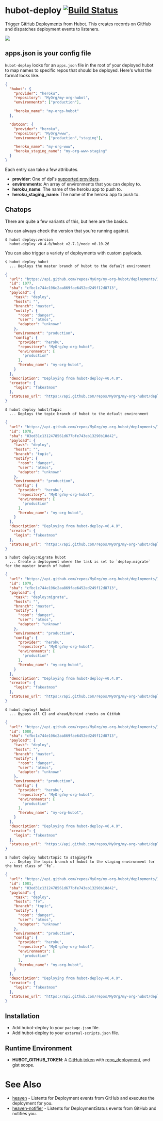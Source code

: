 # hubot-deploy [![Build Status](https://travis-ci.org/atmos/hubot-deploy.png?branch=master)](https://travis-ci.org/atmos/hubot-deploy)

Trigger [GitHub Deployments](http://developer.github.com/v3/repos/deployments/) from Hubot. This creates records on GitHub and dispatches deployment events to listeners.

![](https://f.cloud.github.com/assets/38/2330090/208fce50-a42a-11e3-94e6-46beaac78bfb.jpg)

## apps.json is your config file

`hubot-deploy` looks for an `apps.json` file in the root of your deployed hubot to map names to specific repos that should be deployed. Here's what the format looks like.

```JSON
{
  "hubot": {
    "provider": "heroku",
    "repository": "MyOrg/my-org-hubot",
    "environments": ["production"],

    "heroku_name": "my-orgs-hubot"
  },

  "dotcom": {
    "provider": "heroku",
    "repository": "MyOrg/www",
    "environments": ["production","staging"],

    "heroku_name": "my-org-www",
    "heroku_staging_name": "my-org-www-staging"
  }
}
```

Each entry can take a few attributes.

* **provider**: One of dpl's [supported providers](https://github.com/travis-ci/dpl#supported-providers).
* **environments**: An array of environments that you can deploy to.
* **heroku\_name**: The name of the heroku app to push to.
* **heroku\_staging\_name**: The name of the heroku app to push to.

## Chatops

There are quite a few variants of this, but here are the basics.

You can always check the version that you're running against.

    $ hubot deploy:version
      hubot-deploy v0.4.0/hubot v2.7.1/node v0.10.26

You can also trigger a variety of deployments with custom payloads.

    $ hubot deploy hubot
      ... Deploys the master branch of hubot to the default environment

```JSON
{
  "url": "https://api.github.com/repos/MyOrg/my-org-hubot/deployments/1077",
  "id": 1077,
  "sha": "cfbc1c744e106c2aa869fae6452ed249f12d8713",
  "payload": {
    "task": "deploy",
    "hosts": "",
    "branch": "master",
    "notify": {
      "room": "danger",
      "user": "atmos",
      "adapter": "unknown"
    },
    "environment": "production",
    "config": {
      "provider": "heroku",
      "repository": "MyOrg/my-org-hubot",
      "environments": [
        "production"
      ],
      "heroku_name": "my-org-hubot",
    }
  },
  "description": "Deploying from hubot-deploy-v0.4.0",
  "creator": {
    "login": "fakeatmos"
  },
  "statuses_url": "https://api.github.com/repos/MyOrg/my-org-hubot/deployments/1077/statuses"
}
```

    $ hubot deploy hubot/topic
      ... Deploys the topic branch of hubot to the default environment

```JSON
{
  "url": "https://api.github.com/repos/MyOrg/my-org-hubot/deployments/1078",
  "id": 1078,
  "sha": "03ed31c1312478561d677bfe743eb13290b10d42",
  "payload": {
    "task": "deploy",
    "hosts": "",
    "branch": "topic",
    "notify": {
      "room": "danger",
      "user": "atmos",
      "adapter": "unknown"
    },
    "environment": "production",
    "config": {
      "provider": "heroku",
      "repository": "MyOrg/my-org-hubot",
      "environments": [
        "production"
      ],
      "heroku_name": "my-org-hubot",
    }
  },
  "description": "Deploying from hubot-deploy-v0.4.0",
  "creator": {
    "login": "fakeatmos"
  },
  "statuses_url": "https://api.github.com/repos/MyOrg/my-org-hubot/deployments/1078/statuses"
}
```
    $ hubot deploy:migrate hubot
      ... Create a deployment where the task is set to `deploy:migrate` for the master branch of hubot

```JSON
{
  "url": "https://api.github.com/repos/MyOrg/my-org-hubot/deployments/1079",
  "id": 1079,
  "sha": "cfbc1c744e106c2aa869fae6452ed249f12d8713",
  "payload": {
    "task": "deploy:migrate",
    "hosts": "",
    "branch": "master",
    "notify": {
      "room": "danger",
      "user": "atmos",
      "adapter": "unknown"
    },
    "environment": "production",
    "config": {
      "provider": "heroku",
      "repository": "MyOrg/my-org-hubot",
      "environments": [
        "production"
      ],
      "heroku_name": "my-org-hubot",
    }
  },
  "description": "Deploying from hubot-deploy-v0.4.0",
  "creator": {
    "login": "fakeatmos"
  },
  "statuses_url": "https://api.github.com/repos/MyOrg/my-org-hubot/deployments/1079/statuses"
}
```

    $ hubot deploy! hubot
      ... Bypass all CI and ahead/behind checks on GitHub

```JSON
{
  "url": "https://api.github.com/repos/MyOrg/my-org-hubot/deployments/1080",
  "id": 1080,
  "sha": "cfbc1c744e106c2aa869fae6452ed249f12d8713",
  "payload": {
    "task": "deploy",
    "hosts": "",
    "branch": "master",
    "notify": {
      "room": "danger",
      "user": "atmos",
      "adapter": "unknown"
    },
    "environment": "production",
    "config": {
      "provider": "heroku",
      "repository": "MyOrg/my-org-hubot",
      "environments": [
        "production"
      ],
      "heroku_name": "my-org-hubot",
    }
  },
  "description": "Deploying from hubot-deploy-v0.4.0",
  "creator": {
    "login": "fakeatmos"
  },
  "statuses_url": "https://api.github.com/repos/MyOrg/my-org-hubot/deployments/1080/statuses"
}
```

    $ hubot deploy hubot/topic to staging/fe
      ... Deploy the topic branch of hubot to the staging environment for the host class of `fe`.

```JSON
{
  "url": "https://api.github.com/repos/MyOrg/my-org-hubot/deployments/1081",
  "id": 1081,
  "sha": "03ed31c1312478561d677bfe743eb13290b10d42",
  "payload": {
    "task": "deploy",
    "hosts": "fe",
    "branch": "topic",
    "notify": {
      "room": "danger",
      "user": "atmos",
      "adapter": "unknown"
    },
    "environment": "production",
    "config": {
      "provider": "heroku",
      "repository": "MyOrg/my-org-hubot",
      "environments": [
        "production"
      ],
      "heroku_name": "my-org-hubot",
    }
  },
  "description": "Deploying from hubot-deploy-v0.4.0",
  "creator": {
    "login": "fakeatmos"
  },
  "statuses_url": "https://api.github.com/repos/MyOrg/my-org-hubot/deployments/1081/statuses"
}
```

## Installation

* Add hubot-deploy to your `package.json` file.
* Add hubot-deploy to your `external-scripts.json` file.

## Runtime Environment

* **HUBOT\_GITHUB\_TOKEN**: A [GitHub token](https://github.com/settings/applications#personal-access-tokens) with [repo\_deployment](https://developer.github.com/v3/oauth/#scopes), and gist scope.

# See Also

* [heaven](https://github.com/atmos/heaven) - Listents for Deployment events from GitHub and executes the deployment for you.
* [heaven-notifier](https://github.com/atmos/heaven-notifier) - Listents for DeploymentStatus events from GitHub and notifies you.

